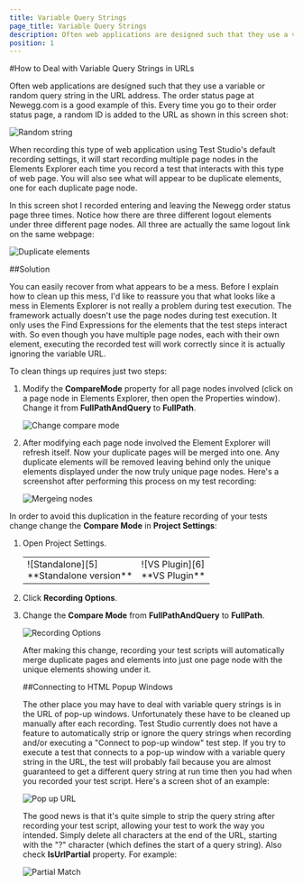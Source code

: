 ```yaml
---
title: Variable Query Strings
page_title: Variable Query Strings
description: Often web applications are designed such that they use a variable or random query string in the URL address. The order status page at Newegg.com is a good example of this. Every time you go to their order status page, a random ID is added to the URL. Here is how Test Studio can handle these dynamic URLs.
position: 1
---
```

#How to Deal with Variable Query Strings in URLs

Often web applications are designed such that they use a variable or random query string in the URL address. The order status page at Newegg.com is a good example of this. Every time you go to their order status page, a random ID is added to the URL as shown in this screen shot:

![Random string][1]

When recording this type of web application using Test Studio's default recording settings, it will start recording multiple page nodes in the Elements Explorer each time you record a test that interacts with this type of web page. You will also see what will appear to be duplicate elements, one for each duplicate page node.
 
In this screen shot I recorded entering and leaving the Newegg order status page three times. Notice how there are three different logout elements under three different page nodes. All three are actually the same logout link on the same webpage:

![Duplicate elements][2]

##Solution

You can easily recover from what appears to be a mess. Before I explain how to clean up this mess, I'd like to reassure you that what looks like a mess in Elements Explorer is not really a problem during test execution. The framework actually doesn't use the page nodes during test execution. It only uses the Find Expressions for the elements that the test steps interact with. So even though you have multiple page nodes, each with their own element, executing the recorded test will work correctly since it is actually ignoring the variable URL.

To clean things up requires just two steps:

1. Modify the **CompareMode** property for all page nodes involved (click on a page node in Elements Explorer, then open the Properties window). Change it from **FullPathAndQuery** to **FullPath**.

	![Change compare mode][3]

2. After modifying each page node involved the Element Explorer will refresh itself. Now your duplicate pages will be merged into one. Any duplicate elements will be removed leaving behind only the unique elements displayed under the now truly unique page nodes. Here's a screenshot after performing this process on my test recording:

	![Mergeing nodes][4]

In order to avoid this duplication in the feature recording of your tests change change the **Compare Mode** in **Project Settings**:

1. Open Project Settings.

	<table id="no-table">
	<tr>
	<td>![Standalone][5]<br>**Standalone version**</td>
	<td>![VS Plugin][6]<br>**VS Plugin**</td>
	<tr>
	<table>

2. Click **Recording Options**.

3. Change the **Compare Mode** from **FullPathAndQuery** to **FullPath**.

	![Recording Options][7]

After making this change, recording your test scripts will automatically merge duplicate pages and elements into just one page node with the unique elements showing under it.

##Connecting to HTML Popup Windows

The other place you may have to deal with variable query strings is in the URL of pop-up windows. Unfortunately these have to be cleaned up manually after each recording. Test Studio currently does not have a feature to automatically strip or ignore the query strings when recording and/or executing a "Connect to pop-up window" test step. If you try to execute a test that connects to a pop-up window with a variable query string in the URL, the test will probably fail because you are almost guaranteed to get a different query string at run time then you had when you recorded your test script. Here's a screen shot of an example:

![Pop up URL][8]


The good news is that it's quite simple to strip the query string after recording your test script, allowing your test to work the way you intended. Simply delete all characters at the end of the URL, starting with the "?" character (which defines the start of a query string). Also check **IsUrlPartial** property. For example:

![Partial Match][9]


[1]: /img/knowledge-base/dialogs-and-popups-kb/variable-query-strings/fig1.png
[2]: /img/knowledge-base/dialogs-and-popups-kb/variable-query-strings/fig2.png
[3]: /img/knowledge-base/dialogs-and-popups-kb/variable-query-strings/fig3.png
[4]: /img/knowledge-base/dialogs-and-popups-kb/variable-query-strings/fig4.png
[5]: /img/knowledge-base/dialogs-and-popups-kb/variable-query-strings/fig5.png
[6]: /img/knowledge-base/dialogs-and-popups-kb/variable-query-strings/fig6.png
[7]: /img/knowledge-base/dialogs-and-popups-kb/variable-query-strings/fig7.png
[8]: /img/knowledge-base/dialogs-and-popups-kb/variable-query-strings/fig8.png
[9]: /img/knowledge-base/dialogs-and-popups-kb/variable-query-strings/fig9.png

